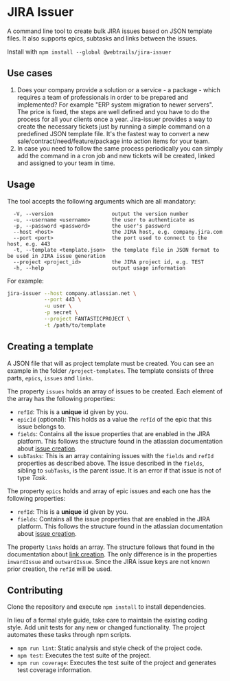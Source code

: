 # JIRA Issuer

A command line tool to create bulk JIRA issues based on JSON template files. It also supports epics, subtasks and links between the issues.

Install with `npm install --global @webtrails/jira-issuer`

## Use cases

1. Does your company provide a solution or a service - a package - which requires a team of professionals in order to be prepared and implemented? For example "ERP system migration to newer servers". The price is fixed, the steps are well defined and you have to do the process for all your clients once a year. Jira-issuer provides a way to create the necessary tickets just by running a simple command on a predefined JSON template file. It's the fastest way to convert a new sale/contract/need/feature/package into action items for your team.
2. In case you need to follow the same process periodically you can simply add the command in a cron job and new tickets will be created, linked and assigned to your team in time.

## Usage

The tool accepts the following arguments which are all mandatory:

```text
  -V, --version                   output the version number
  -u, --username <username>       the user to authenticate as
  -p, --password <password>       the user's password
  --host <host>                   the JIRA host, e.g. company.jira.com
  --port <port>                   the port used to connect to the host, e.g. 443
  -t, --template <template.json>  the template file in JSON format to be used in JIRA issue generation
  --project <project_id>          the JIRA project id, e.g. TEST
  -h, --help                      output usage information
```

For example:

```bash
jira-issuer --host company.atlassian.net \
            --port 443 \
            -u user \
            -p secret \
            --project FANTASTICPROJECT \
            -t /path/to/template
```

## Creating a template

A JSON file that will as project template must be created. You can see an example in the folder `/project-templates`. The template consists of three parts, `epics`, `issues` and `links`.

The property `issues` holds an array of issues to be created. Each element of the array has the following properties:
* `refId`: This is a **unique** id given by you.
* `epicId` (optional): This holds as a value the `refId` of the epic that this issue belongs to.
* `fields`: Contains all the issue properties that are enabled in the JIRA platform. This follows the structure found in the atlassian documentation about [issue creation](https://docs.atlassian.com/jira/REST/7.4.0/#api/2/issue-createIssue).
* `subTasks`: This is an array containing issues with the `fields` and `refId` properties as described above. The issue described in the `fields`, sibling to `subTasks`, is the parent issue. It is an error if that issue is not of type *Task*.

The property `epics` holds and array of epic issues and each one has the following properties:
* `refId`: This is a **unique** id given by you.
* `fields`: Contains all the issue properties that are enabled in the JIRA platform. This follows the structure found in the atlassian documentation about [issue creation](https://docs.atlassian.com/jira/REST/7.4.0/#api/2/issue-createIssue).

The property `links` holds an array. The structure follows that found in the documentation about [link creation](https://docs.atlassian.com/jira/REST/7.4.0/#api/2/issueLink-linkIssues). The only difference is in the properties `inwardIssue` and `outwardIssue`. Since the JIRA issue keys are not known prior creation, the `refId` will be used.

## Contributing

Clone the repository and execute `npm install` to install dependencies.

In lieu of a formal style guide, take care to maintain the existing coding style. Add unit tests for any new or changed functionality. The project automates these tasks through npm scripts.

* `npm run lint`: Static analysis and style check of the project code.
* `npm test`: Executes the test suite of the project.
* `npm run coverage`: Executes the test suite of the project and generates test coverage information.
